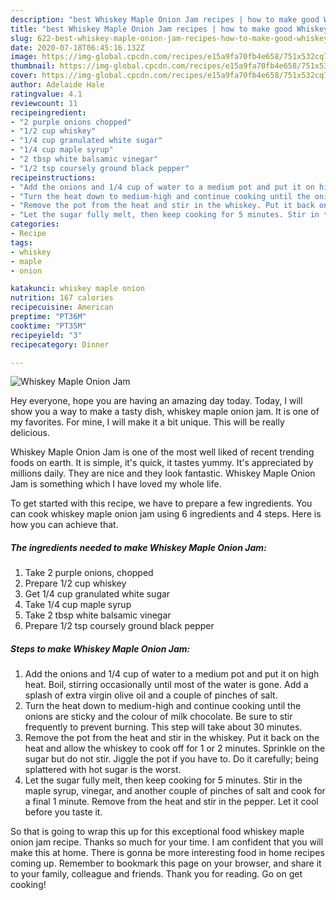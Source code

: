 ```yaml
---
description: "best Whiskey Maple Onion Jam recipes | how to make good Whiskey Maple Onion Jam"
title: "best Whiskey Maple Onion Jam recipes | how to make good Whiskey Maple Onion Jam"
slug: 622-best-whiskey-maple-onion-jam-recipes-how-to-make-good-whiskey-maple-onion-jam
date: 2020-07-18T06:45:16.132Z
image: https://img-global.cpcdn.com/recipes/e15a9fa70fb4e658/751x532cq70/whiskey-maple-onion-jam-recipe-main-photo.jpg
thumbnail: https://img-global.cpcdn.com/recipes/e15a9fa70fb4e658/751x532cq70/whiskey-maple-onion-jam-recipe-main-photo.jpg
cover: https://img-global.cpcdn.com/recipes/e15a9fa70fb4e658/751x532cq70/whiskey-maple-onion-jam-recipe-main-photo.jpg
author: Adelaide Hale
ratingvalue: 4.1
reviewcount: 11
recipeingredient:
- "2 purple onions chopped"
- "1/2 cup whiskey"
- "1/4 cup granulated white sugar"
- "1/4 cup maple syrup"
- "2 tbsp white balsamic vinegar"
- "1/2 tsp coursely ground black pepper"
recipeinstructions:
- "Add the onions and 1/4 cup of water to a medium pot and put it on high heat. Boil, stirring occasionally until most of the water is gone. Add a splash of extra virgin olive oil and a couple of pinches of salt."
- "Turn the heat down to medium-high and continue cooking until the onions are sticky and the colour of milk chocolate. Be sure to stir frequently to prevent burning. This step will take about 30 minutes."
- "Remove the pot from the heat and stir in the whiskey. Put it back on the heat and allow the whiskey to cook off for 1 or 2 minutes. Sprinkle on the sugar but do not stir. Jiggle the pot if you have to. Do it carefully; being splattered with hot sugar is the worst."
- "Let the sugar fully melt, then keep cooking for 5 minutes. Stir in the maple syrup, vinegar, and another couple of pinches of salt and cook for a final 1 minute. Remove from the heat and stir in the pepper. Let it cool before you taste it."
categories:
- Recipe
tags:
- whiskey
- maple
- onion

katakunci: whiskey maple onion 
nutrition: 167 calories
recipecuisine: American
preptime: "PT36M"
cooktime: "PT35M"
recipeyield: "3"
recipecategory: Dinner

---
```



![Whiskey Maple Onion Jam](https://img-global.cpcdn.com/recipes/e15a9fa70fb4e658/751x532cq70/whiskey-maple-onion-jam-recipe-main-photo.jpg)

Hey everyone, hope you are having an amazing day today. Today, I will show you a way to make a tasty dish, whiskey maple onion jam. It is one of my favorites. For mine, I will make it a bit unique. This will be really delicious.

Whiskey Maple Onion Jam is one of the most well liked of recent trending foods on earth. It is simple, it's quick, it tastes yummy. It's appreciated by millions daily. They are nice and they look fantastic. Whiskey Maple Onion Jam is something which I have loved my whole life.




To get started with this recipe, we have to prepare a few ingredients. You can cook whiskey maple onion jam using 6 ingredients and 4 steps. Here is how you can achieve that.

<!--inarticleads1-->

##### The ingredients needed to make Whiskey Maple Onion Jam:

1. Take 2 purple onions, chopped
1. Prepare 1/2 cup whiskey
1. Get 1/4 cup granulated white sugar
1. Take 1/4 cup maple syrup
1. Take 2 tbsp white balsamic vinegar
1. Prepare 1/2 tsp coursely ground black pepper




<!--inarticleads2-->

##### Steps to make Whiskey Maple Onion Jam:

1. Add the onions and 1/4 cup of water to a medium pot and put it on high heat. Boil, stirring occasionally until most of the water is gone. Add a splash of extra virgin olive oil and a couple of pinches of salt.
1. Turn the heat down to medium-high and continue cooking until the onions are sticky and the colour of milk chocolate. Be sure to stir frequently to prevent burning. This step will take about 30 minutes.
1. Remove the pot from the heat and stir in the whiskey. Put it back on the heat and allow the whiskey to cook off for 1 or 2 minutes. Sprinkle on the sugar but do not stir. Jiggle the pot if you have to. Do it carefully; being splattered with hot sugar is the worst.
1. Let the sugar fully melt, then keep cooking for 5 minutes. Stir in the maple syrup, vinegar, and another couple of pinches of salt and cook for a final 1 minute. Remove from the heat and stir in the pepper. Let it cool before you taste it.




So that is going to wrap this up for this exceptional food whiskey maple onion jam recipe. Thanks so much for your time. I am confident that you will make this at home. There is gonna be more interesting food in home recipes coming up. Remember to bookmark this page on your browser, and share it to your family, colleague and friends. Thank you for reading. Go on get cooking!
